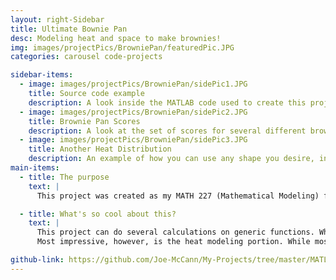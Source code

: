 ```yaml
---
layout: right-Sidebar
title: Ultimate Bownie Pan
desc: Modeling heat and space to make brownies!
img: images/projectPics/BrowniePan/featuredPic.JPG
categories: carousel code-projects

sidebar-items:
  - image: images/projectPics/BrowniePan/sidePic1.JPG
    title: Source code example
    description: A look inside the MATLAB code used to create this project.
  - image: images/projectPics/BrowniePan/sidePic2.JPG
    title: Brownie Pan Scores
    description: A look at the set of scores for several different brownie pan shapes
  - image: images/projectPics/BrowniePan/sidePic3.JPG
    title: Another Heat Distribution
    description: An example of how you can use any shape you desire, including this crazy monster
main-items:
  - title: The purpose
    text: |
      This project was created as my MATH 227 (Mathematical Modeling) final, along with four other group members. As my portion of the project, I wrote this piece of software that would model the "effectiveness" of a brownie pan in terms of its wasted space in the oven, and how effectively heat is evenly distributed amoung the pan.

  - title: What's so cool about this?
    text: |
      This project can do several calculations on generic functions. While there are restrictions about what functions can and cannot be used (mentioned in the readme), there are a very large and comprehensize list of those that can. 
      Most impressive, however, is the heat modeling portion. While most heat modeling systems use a set of partial differential equations, which take lots of time an resources, I was able to adequately model the heat eminating from the pan using simple calculus. While not lightning fast, this alogirthm works fairly quickly, and produces good results

github-link: https://github.com/Joe-McCann/My-Projects/tree/master/MATLAB
---
```

